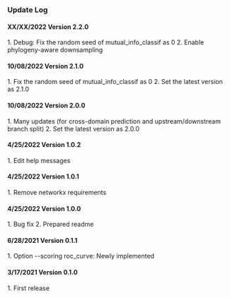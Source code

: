 ### Update Log

<h4> XX/XX/2022 Version 2.2.0 </h4>
1. Debug: Fix the random seed of mutual_info_classif as 0
2. Enable phylogeny-aware downsampling

<h4> 10/08/2022 Version 2.1.0 </h4>
1. Fix the random seed of mutual_info_classif as 0
2. Set the latest version as 2.1.0

<h4> 10/08/2022 Version 2.0.0 </h4>
1. Many updates (for cross-domain prediction and upstream/downstream branch split)
2. Set the latest version as 2.0.0

<h4> 4/25/2022 Version 1.0.2 </h4>
1. Edit help messages

<h4> 4/25/2022 Version 1.0.1 </h4>
1. Remove networkx requirements

<h4> 4/25/2022 Version 1.0.0 </h4>
1. Bug fix
2. Prepared readme

<h4> 6/28/2021 Version 0.1.1 </h4>
1. Option --scoring roc_curve: Newly implemented

<h4> 3/17/2021 Version 0.1.0 </h4>
1. First release